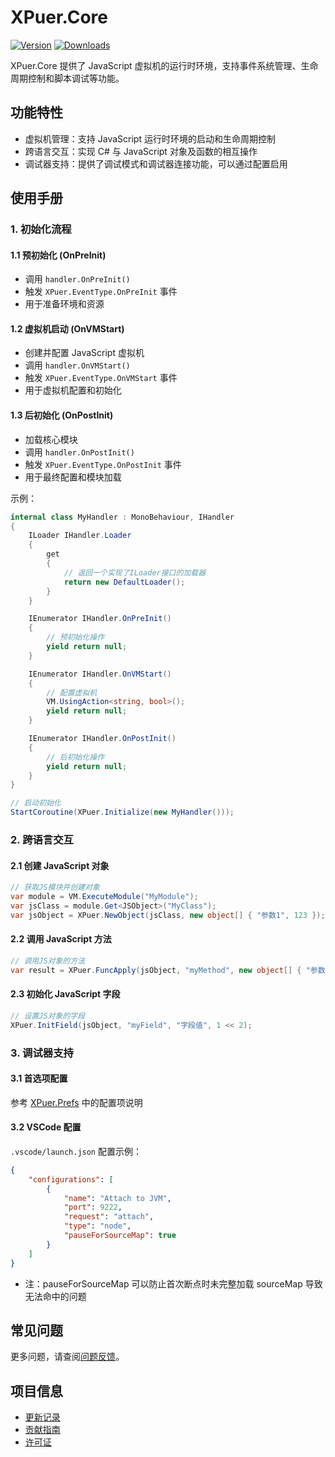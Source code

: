 # XPuer.Core

[![Version](https://img.shields.io/npm/v/ep.u3d.puer)](https://www.npmjs.com/package/ep.u3d.puer)
[![Downloads](https://img.shields.io/npm/dm/ep.u3d.puer)](https://www.npmjs.com/package/ep.u3d.puer)

XPuer.Core 提供了 JavaScript 虚拟机的运行时环境，支持事件系统管理、生命周期控制和脚本调试等功能。

## 功能特性

- 虚拟机管理：支持 JavaScript 运行时环境的启动和生命周期控制
- 跨语言交互：实现 C# 与 JavaScript 对象及函数的相互操作
- 调试器支持：提供了调试模式和调试器连接功能，可以通过配置启用

## 使用手册

### 1. 初始化流程

#### 1.1 预初始化 (OnPreInit)
- 调用 `handler.OnPreInit()`
- 触发 `XPuer.EventType.OnPreInit` 事件
- 用于准备环境和资源

#### 1.2 虚拟机启动 (OnVMStart)
- 创建并配置 JavaScript 虚拟机
- 调用 `handler.OnVMStart()`
- 触发 `XPuer.EventType.OnVMStart` 事件
- 用于虚拟机配置和初始化

#### 1.3 后初始化 (OnPostInit)
- 加载核心模块
- 调用 `handler.OnPostInit()`
- 触发 `XPuer.EventType.OnPostInit` 事件
- 用于最终配置和模块加载

示例：
```csharp
internal class MyHandler : MonoBehaviour, IHandler
{
    ILoader IHandler.Loader
    {
        get
        {
            // 返回一个实现了ILoader接口的加载器
            return new DefaultLoader();
        }
    }

    IEnumerator IHandler.OnPreInit()
    {
        // 预初始化操作
        yield return null;
    }

    IEnumerator IHandler.OnVMStart()
    {
        // 配置虚拟机
        VM.UsingAction<string, bool>();
        yield return null;
    }

    IEnumerator IHandler.OnPostInit()
    {
        // 后初始化操作
        yield return null;
    }
}

// 启动初始化
StartCoroutine(XPuer.Initialize(new MyHandler()));
```

### 2. 跨语言交互

#### 2.1 创建 JavaScript 对象

```csharp
// 获取JS模块并创建对象
var module = VM.ExecuteModule("MyModule");
var jsClass = module.Get<JSObject>("MyClass");
var jsObject = XPuer.NewObject(jsClass, new object[] { "参数1", 123 });
```

#### 2.2 调用 JavaScript 方法

```csharp
// 调用JS对象的方法
var result = XPuer.FuncApply(jsObject, "myMethod", new object[] { "参数1", 123 });
```

#### 2.3 初始化 JavaScript 字段

```csharp
// 设置JS对象的字段
XPuer.InitField(jsObject, "myField", "字段值", 1 << 2);
```

### 3. 调试器支持

#### 3.1 首选项配置

参考 [XPuer.Prefs](./XPuer.Prefs.md) 中的配置项说明

#### 3.2 VSCode 配置

`.vscode/launch.json` 配置示例：
```json
{
    "configurations": [
        {
            "name": "Attach to JVM",
            "port": 9222,
            "request": "attach",
            "type": "node",
            "pauseForSourceMap": true
        }
    ]
}
```
- 注：pauseForSourceMap 可以防止首次断点时未完整加载 sourceMap 导致无法命中的问题

## 常见问题

更多问题，请查阅[问题反馈](../CONTRIBUTING.md#问题反馈)。

## 项目信息

- [更新记录](../CHANGELOG.md)
- [贡献指南](../CONTRIBUTING.md)
- [许可证](../LICENSE)
